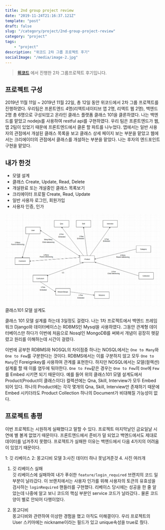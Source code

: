 ```yaml
---
title: 2nd group project review
date: "2019-11-24T21:16:37.121Z"
template: "post"
draft: false
slug: "/category/project/2nd-group-project-review"
category: "project"
tags:
    - "project"
description: "위코드 2차 그룹 프로젝트 후기"
socialImage: "/media/image-2.jpg"
---
```


> **[위코드](http://wecode.co.kr/)** 에서 진행한 2차 그룹프로젝트 후기입니다.

## 프로젝트 구성

2019년 11월 11일 ~ 2019년 11월 22일, 총 12일 동안 위코드에서 2차 그룹 프로젝트를 진행하였다. 우리팀은 프론트엔드 4명(리액트네이티브 앱 2명, 리액트 웹 2명), 백엔드 2명 총 6명으로 구성되었고 온라인 클래스 플랫폼 클래스 101을 클론하였다. 나는 백엔드를 맡았고 nodejs를 사용하여 restful api를 구현하였다. 우리 팀은 프론트엔드가 웹, 앱 2팀이 있었기 때문에 프론트엔드에서 클론 할 파트를 나누었다. 앱에서는 일반 사용자의 관점에서 개설된 클래스 목록을 보고 클래스 상세 페이지 보는 부분을 맡았고 웹에서는 크리에이터의 관점에서 클래스를 개설하는 부분을 맡았다. 나는 후자의 엔드포인트 구현을 맡았다.

## 내가 한것

-   모델 설계
-   클래스 Create, Update, Read, Delete
-   개설완료 또는 개설중인 클래스 목록보기
-   크리에이터 프로필 Create, Read, Update
-   일반 사용자 로그인, 회원가입
-   사용자 인증, 인가

![class101 models](/media/class101_models.png)
클래스101 모델 설계도

클래스 101 모델 설계를 하는데 3일정도 걸렸다. 나는 1차 프로젝트에서 백엔드 프레임워크 Django와 데이터베이스는 RDBMS인 Mysql을 사용하였다. 그동안 관계형 데이터베이스만 하다가 이번에 처음으로 Nosql인 MongoDB를 써봐서 개념이 굉장히 헷갈렸고 원리를 이해하는데 시간이 걸렸다.

이번에 공부한 RDBMS와 NOSQL의 차이점중 하나는 NOSQL에서는 `One to Many`와 `One to Few`를 구분한다는 것이다. RDBMS에서는 이를 구분하지 않고 모두 `One to Many`인 Foreignkey를 사용하여 관계를 표현한다. 하지만 NOSQL에서는 모델(컬렉션) 설계를 할 때 이를 염두에 둬야한다. `One to Few`같은 경우는 `One to Few`의 `One`에 `Few`를 Embed 시키면 되기 때문이다. 예를 들어 위의 클래스101 모델 설계도에서 Product(Product이 클래스이다) 컬렉션에는 Qna, Skill, Interview가 모두 Embed 되어 있다. 하나의 Product에는 각각 몇개의 Qna, Skill, Interview만 존재하기 때문에 Embed 시키더라도 Product Collection 하나의 Document가 비대해질 가능성이 없다.

## 프로젝트 총평

이번 프로젝트는 시원하게 실패했다고 말할 수 있다. 프로젝트 마지막날인 금요일날 시연에 별 볼게 없었기 때문이다. 프론트엔드에서 준비가 덜 되었고 백엔드에서도 제대로 데이터를 넘겨주지 못했다. 프로젝트가 실패한 이유는 백엔드에서 다음 4가지의 어려움이 있었기 때문이다.

1: 깃 리베이스 2: 몽고디비 모델 3:사진 데이터 하나 못넘겨준것 4. 사진 여러개

1. 깃 리베이스 실패<br>
   깃 리베이스에 실패하여 내가 푸쉬한 `feature/login_required` 브랜치의 코드 일부분이 날라갔다. 이 브랜치에서는 사용자 인가를 위해 사용자의 토큰의 유효성을 검사하는 `loginRequired` 핸들러를 구현했다. 리베이스 당시에는 성공을 한 줄 알았는데 나중에 알고 보니 코드의 핵심 부분인 service 코드가 날라갔다.. 물론 코드양이 별로 안되어 다행이었다.

2. 몽고디비<br>
   몽고디비와 관련하여 이상한 경험을 했고 아직도 미해결이다. 우리 프로젝트의 User 스키마에는 nickname이라는 필드가 있고 unique속성을 true로 줬다.
